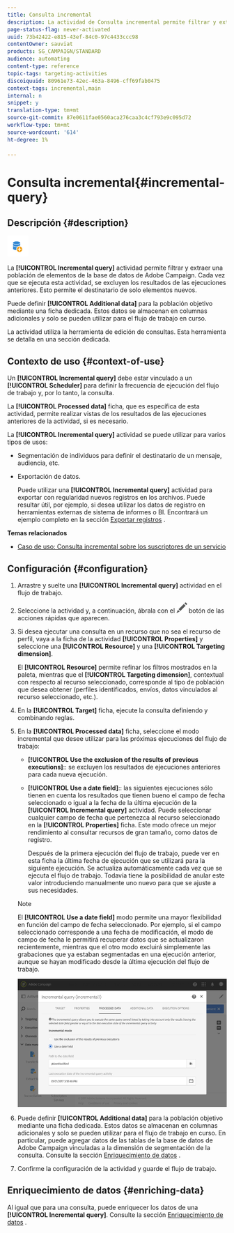 ```yaml
---
title: Consulta incremental
description: La actividad de Consulta incremental permite filtrar y extraer una población de elementos de la base de datos de Adobe Campaign.
page-status-flag: never-activated
uuid: 73b42422-e815-43ef-84c0-97c4433ccc98
contentOwner: sauviat
products: SG_CAMPAIGN/STANDARD
audience: automating
content-type: reference
topic-tags: targeting-activities
discoiquuid: 80961e73-42ec-463a-8496-cff69fab0475
context-tags: incremental,main
internal: n
snippet: y
translation-type: tm+mt
source-git-commit: 87e0611fae0560aca276caa3c4cf793e9c095d72
workflow-type: tm+mt
source-wordcount: '614'
ht-degree: 1%

---
```



# Consulta incremental{#incremental-query}

## Descripción {#description}

![](assets/incremental.png)

La **[!UICONTROL Incremental query]** actividad permite filtrar y extraer una población de elementos de la base de datos de Adobe Campaign. Cada vez que se ejecuta esta actividad, se excluyen los resultados de las ejecuciones anteriores. Esto permite el destinatario de solo elementos nuevos.

Puede definir **[!UICONTROL Additional data]** para la población objetivo mediante una ficha dedicada. Estos datos se almacenan en columnas adicionales y solo se pueden utilizar para el flujo de trabajo en curso.

La actividad utiliza la herramienta de edición de consultas. Esta herramienta se detalla en una sección [](../../automating/using/editing-queries.md#about-query-editor)dedicada.

## Contexto de uso {#context-of-use}

Un **[!UICONTROL Incremental query]** debe estar vinculado a un **[!UICONTROL Scheduler]** para definir la frecuencia de ejecución del flujo de trabajo y, por lo tanto, la consulta.

La **[!UICONTROL Processed data]** ficha, que es específica de esta actividad, permite realizar vistas de los resultados de las ejecuciones anteriores de la actividad, si es necesario.

La **[!UICONTROL Incremental query]** actividad se puede utilizar para varios tipos de usos:

* Segmentación de individuos para definir el destinatario de un mensaje, audiencia, etc.

* Exportación de datos.

   Puede utilizar una **[!UICONTROL Incremental query]** actividad para exportar con regularidad nuevos registros en los archivos. Puede resultar útil, por ejemplo, si desea utilizar los datos de registro en herramientas externas de sistema de informes o BI. Encontrará un ejemplo completo en la sección [Exportar registros](../../automating/using/exporting-logs.md) .

**Temas relacionados**

* [Caso de uso: Consulta incremental sobre los suscriptores de un servicio](../../automating/using/incremental-query-on-subscribers.md)

## Configuración {#configuration}

1. Arrastre y suelte una **[!UICONTROL Incremental query]** actividad en el flujo de trabajo.
1. Seleccione la actividad y, a continuación, ábrala con el ![](assets/edit_darkgrey-24px.png) botón de las acciones rápidas que aparecen.
1. Si desea ejecutar una consulta en un recurso que no sea el recurso de perfil, vaya a la ficha de la actividad **[!UICONTROL Properties]** y seleccione una **[!UICONTROL Resource]** y una **[!UICONTROL Targeting dimension]**.

   El **[!UICONTROL Resource]** permite refinar los filtros mostrados en la paleta, mientras que el **[!UICONTROL Targeting dimension]**, contextual con respecto al recurso seleccionado, corresponde al tipo de población que desea obtener (perfiles identificados, envíos, datos vinculados al recurso seleccionado, etc.).

1. En la **[!UICONTROL Target]** ficha, ejecute la consulta definiendo y combinando reglas.
1. En la **[!UICONTROL Processed data]** ficha, seleccione el modo incremental que desee utilizar para las próximas ejecuciones del flujo de trabajo:

   * **[!UICONTROL Use the exclusion of the results of previous executions]**:: se excluyen los resultados de ejecuciones anteriores para cada nueva ejecución.
   * **[!UICONTROL Use a date field]**:: las siguientes ejecuciones sólo tienen en cuenta los resultados que tienen bueno el campo de fecha seleccionado o igual a la fecha de la última ejecución de la **[!UICONTROL Incremental query]** actividad. Puede seleccionar cualquier campo de fecha que pertenezca al recurso seleccionado en la **[!UICONTROL Properties]** ficha. Este modo ofrece un mejor rendimiento al consultar recursos de gran tamaño, como datos de registro.

      Después de la primera ejecución del flujo de trabajo, puede ver en esta ficha la última fecha de ejecución que se utilizará para la siguiente ejecución. Se actualiza automáticamente cada vez que se ejecuta el flujo de trabajo. Todavía tiene la posibilidad de anular este valor introduciendo manualmente uno nuevo para que se ajuste a sus necesidades.
   >[!NOTE]
   >
   >El **[!UICONTROL Use a date field]** modo permite una mayor flexibilidad en función del campo de fecha seleccionado. Por ejemplo, si el campo seleccionado corresponde a una fecha de modificación, el modo de campo de fecha le permitirá recuperar datos que se actualizaron recientemente, mientras que el otro modo excluirá simplemente las grabaciones que ya estaban segmentadas en una ejecución anterior, aunque se hayan modificado desde la última ejecución del flujo de trabajo.

   ![](assets/incremental_query_usedatefield.png)

1. Puede definir **[!UICONTROL Additional data]** para la población objetivo mediante una ficha dedicada. Estos datos se almacenan en columnas adicionales y solo se pueden utilizar para el flujo de trabajo en curso. En particular, puede agregar datos de las tablas de la base de datos de Adobe Campaign vinculadas a la dimensión de segmentación de la consulta. Consulte la sección [Enriquecimiento de datos](../../automating/using/query.md#enriching-data) .
1. Confirme la configuración de la actividad y guarde el flujo de trabajo.

## Enriquecimiento de datos {#enriching-data}

Al igual que para una consulta, puede enriquecer los datos de una **[!UICONTROL Incremental query]**. Consulte la sección [Enriquecimiento de datos](../../automating/using/query.md#enriching-data) .
